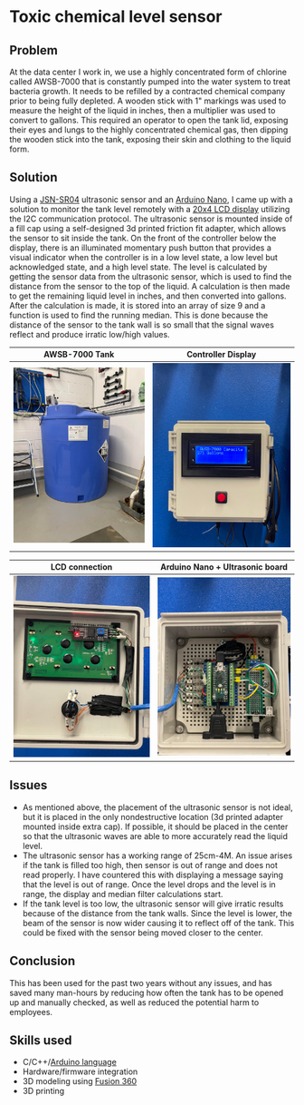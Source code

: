 # Toxic chemical level sensor
## Problem
At the data center I work in, we use a highly concentrated form of chlorine called AWSB-7000 that is constantly pumped into the water system to treat bacteria growth. It needs to be refilled by a contracted chemical company prior to being fully depleted. A wooden stick with 1" markings was used to measure the height of the liquid in inches, then a multiplier was used to convert to gallons. This required an operator to open the tank lid, exposing their eyes and lungs to the highly concentrated chemical gas, then dipping the wooden stick into the tank, exposing their skin and clothing to the liquid form.


## Solution
Using a <a href="https://www.amazon.com/s?k=JSN-SR04T&crid=2UX1JDB96KFTE&sprefix=jsn-sr04t%2Caps%2C75&ref=nb_sb_noss_1"> JSN-SR04</a> ultrasonic sensor and an <a href="https://www.amazon.com/s?k=arduino+nano&crid=2SKIY0QD65UP0&sprefix=arduino+nan%2Caps%2C81&ref=nb_sb_noss_2"> Arduino Nano</a>, I came up with a solution to monitor the tank level remotely with a <a href="https://www.amazon.com/s?k=4x20+lcd+i2c&sprefix=4x+20+lcd+%2Caps%2C80&ref=nb_sb_ss_ts-doa-p_1_10">20x4 LCD display</a> utilizing the I2C communication protocol. The ultrasonic sensor is mounted inside of a fill cap using a self-designed 3d printed friction fit adapter, which allows the sensor to sit inside the tank. On the front of the controller below the display, there is an illuminated momentary push button that provides a visual indicator when the controller is in a low level state, a low level but acknowledged state, and a high level state. The level is calculated by getting the sensor data from the ultrasonic sensor, which is used to find the distance from the sensor to the top of the liquid. A calculation is then made to get the remaining liquid level in inches, and then converted into gallons. After the calculation is made, it is stored into an array of size 9 and a function is used to find the running median. This is done because the distance of the sensor to the tank wall is so small that the signal waves reflect and produce irratic low/high values. 


AWSB-7000 Tank            |  Controller Display
:-------------------------:|:-------------------------:
![](https://github.com/griffincorriher/Tank-Level-Sensor/blob/main/pictures/308432110_472071698183540_2184842942179239873_n.jpg) | ![](https://github.com/griffincorriher/Tank-Level-Sensor/blob/main/pictures/308571166_460609469177128_8450469272247332403_n.jpg)

LCD connection            |  Arduino Nano + Ultrasonic board
:-------------------------:|:-------------------------:
![](https://raw.githubusercontent.com/griffincorriher/Tank-Level-Sensor/main/pictures/308309851_756642738744793_202947544131946022_n.jpg) | ![](https://github.com/griffincorriher/Tank-Level-Sensor/blob/main/pictures/309009767_1196586654225176_6489248929801947862_n.jpg)



## Issues
- As mentioned above, the placement of the ultrasonic sensor is not ideal, but it is placed in the only nondestructive location (3d printed adapter mounted inside extra cap). If possible, it should be placed in the center so that the ultrasonic waves are able to more accurately read the liquid level.
- The ultrasonic sensor has a working range of 25cm-4M. An issue arises if the tank is filled too high, then sensor is out of range and does not read properly. I have countered this with displaying a message saying that the level is out of range. Once the level drops and the level is in range, the display and median filter calculations start.
- If the tank level is too low, the ultrasonic sensor will give irratic results because of the distance from the tank walls. Since the level is lower, the beam of the sensor is now wider causing it to reflect off of the tank. This could be fixed with the sensor being moved closer to the center.

## Conclusion
This has been used for the past two years without any issues, and has saved many man-hours by reducing how often the tank has to be opened up and manually checked, as well as reduced the potential harm to employees.

## Skills used
- C/C++/<a href="https://www.arduino.cc/reference/en/?_gl=1*116vz4k*_ga*MTI0MDgzODE2NS4xNjYxNjYwNTYy*_ga_NEXN8H46L5*MTY2NDA4ODY5OC4zLjEuMTY2NDA4ODcyNC4wLjAuMA">Arduino language</a>
- Hardware/firmware integration
- 3D modeling using <a href="https://www.autodesk.com/products/fusion-360/overview"> Fusion 360 </a>
- 3D printing
